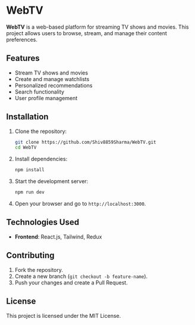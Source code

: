 
# WebTV

**WebTV** is a web-based platform for streaming TV shows and movies. This project allows users to browse, stream, and manage their content preferences.

## Features
- Stream TV shows and movies
- Create and manage watchlists
- Personalized recommendations
- Search functionality
- User profile management

## Installation

1. Clone the repository:
   ```bash
   git clone https://github.com/Shiv8859Sharma/WebTV.git
   cd WebTV
   ```
2. Install dependencies:
   ```bash
   npm install
   ```
3. Start the development server:
   ```bash
   npm run dev
   ```
4. Open your browser and go to `http://localhost:3000`.

## Technologies Used
- **Frontend**: React.js, Tailwind, Redux

## Contributing
1. Fork the repository.
2. Create a new branch (`git checkout -b feature-name`).
3. Push your changes and create a Pull Request.

## License
This project is licensed under the MIT License.
